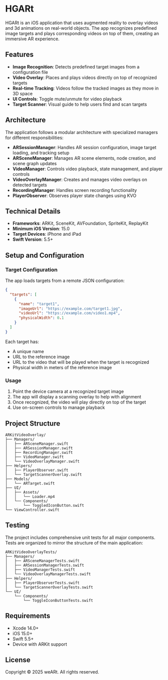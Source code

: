 # HGARt

HGARt is an iOS application that uses augmented reality to overlay videos and 3d animations on real-world objects. 
The app recognizes predefined image targets and plays corresponding videos on top of them, creating an immersive AR experience.

## Features

- **Image Recognition**: Detects predefined target images from a configuration file
- **Video Overlay**: Places and plays videos directly on top of recognized targets
- **Real-time Tracking**: Videos follow the tracked images as they move in 3D space
- **UI Controls**: Toggle mute/unmute for video playback
- **Target Scanner**: Visual guide to help users find and scan targets

## Architecture

The application follows a modular architecture with specialized managers for different responsibilities:

- **ARSessionManager**: Handles AR session configuration, image target loading, and tracking setup
- **ARSceneManager**: Manages AR scene elements, node creation, and scene graph updates
- **VideoManager**: Controls video playback, state management, and player controls
- **VideoOverlayManager**: Creates and manages video overlays on detected targets
- **RecordingManager**: Handles screen recording functionality
- **PlayerObserver**: Observes player state changes using KVO

## Technical Details

- **Frameworks**: ARKit, SceneKit, AVFoundation, SpriteKit, ReplayKit
- **Minimum iOS Version**: 15.0
- **Target Devices**: iPhone and iPad
- **Swift Version**: 5.5+

## Setup and Configuration

### Target Configuration

The app loads targets from a remote JSON configuration:

```json
{
  "targets": [
    {
      "name": "target1",
      "imageUrl": "https://example.com/target1.jpg",
      "videoUrl": "https://example.com/video1.mp4",
      "physicalWidth": 0.1
    }
  ]
}
```

Each target has:
- A unique name
- URL to the reference image
- URL to the video that will be played when the target is recognized
- Physical width in meters of the reference image

### Usage

1. Point the device camera at a recognized target image
2. The app will display a scanning overlay to help with alignment
3. Once recognized, the video will play directly on top of the target
4. Use on-screen controls to manage playback

## Project Structure

```
ARKitVideoOverlay/
├── Managers/
│   ├── ARSceneManager.swift
│   ├── ARSessionManager.swift
│   ├── RecordingManager.swift
│   ├── VideoManager.swift
│   └── VideoOverlayManager.swift
├── Helpers/
│   ├── PlayerObserver.swift
│   └── TargetScannerOverlay.swift
├── Models/
│   └── ARTarget.swift
├── UI/
│   ├── Assets/
│   │   └── Loader.mp4
│   └── Components/
│       └── ToggledIconButton.swift
└── ViewController.swift
```

## Testing

The project includes comprehensive unit tests for all major components. Tests are organized to mirror the structure of the main application:

```
ARKitVideoOverlayTests/
├── Managers/
│   ├── ARSceneManagerTests.swift
│   ├── ARSessionManagerTests.swift
│   ├── VideoManagerTests.swift
│   └── VideoOverlayManagerTests.swift
├── Helpers/
│   ├── PlayerObserverTests.swift
│   └── TargetScannerOverlayTests.swift
└── UI/
    └── Components/
        └── ToggleIconButtonTests.swift
```

## Requirements

- Xcode 14.0+
- iOS 15.0+
- Swift 5.5+
- Device with ARKit support

## License

Copyright © 2025 weARt. All rights reserved. 